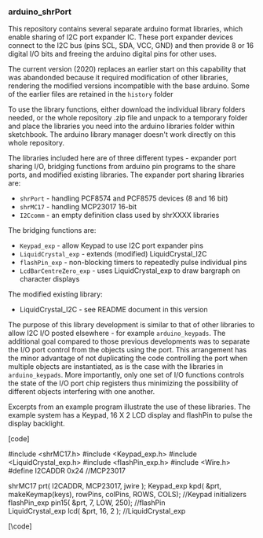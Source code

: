 ### arduino_shrPort

This repository contains several separate arduino format libraries, which enable
sharing of I2C port expander IC. These port expander devices connect to the I2C
bus (pins SCL, SDA, VCC, GND) and then provide 8 or 16 digital I/O bits and 
freeing the arduino digital pins for other uses.

The current version (2020) replaces an earlier start on this capability that was
abandonded because it required modification of other libraries, rendering the
modified versions incompatible with the base arduino. Some of the earlier files
are retained in the `history` folder

To use the library functions, either download the individual library folders 
needed, or the whole repository .zip file and unpack to a temporary folder and
place the libraries you need into the arduino libraries folder within sketchbook.
The arduino library manager doesn't work directly on this whole repository.

The libraries included here are of three different types - expander port sharing
I/O, bridging functions from arduino pin programs to the share ports, and
modified existing libraries. The expander port sharing libraries are:

* `shrPort` - handling PCF8574 and PCF8575 devices (8 and 16 bit)
* `shrMC17` - handling MCP23017 16-bit
* `I2Ccomm` - an empty definition class used by shrXXXX libraries

The bridging functions are:

* `Keypad_exp` - allow Keypad to use I2C port expander pins
* `LiquidCrystal_exp` - extends (modified) LiquidCrystal_I2C
* `flashPin_exp` - non-blocking timers to repeatedly pulse individual pins
* `LcdBarCentreZero_exp` - uses LiquidCrystal_exp to draw bargraph on character displays

The modified existing library:

* LiquidCrystal_I2C - see README document in this version

The purpose of this library development is similar to that of other libraries to
allow I2C I/O posted elsewhere - for example `arduino_keypads`. The additional goal
compared to those previous developments was to separate the I/O port control from
the objects using the port. This arrangement has the minor advantage of not duplicating
the code controlling the port when multiple objects are instantiated, as is the case
with the libraries in `arduino_keypads`. More importantly, only one set of I/O
functions controls the state of the I/O port chip registers thus minimizing the
possibility of different objects interfering with one another.

Excerpts from an example program illustrate the use of these libraries. The example
system has a Keypad, 16 X 2 LCD display and flashPin to pulse the display backlight.

[code]

 #include <shrMC17.h> 
 #include <Keypad_exp.h>
 #include <LiquidCrystal_exp.h>
 #include <flashPin_exp.h>
 #include <Wire.h>
 #define I2CADDR 0x24    //MCP23017

 shrMC17 prt( I2CADDR, MCP23017, jwire );
 Keypad_exp kpd( &prt, makeKeymap(keys), rowPins, colPins, ROWS, COLS); //Keypad initializers
 flashPin_exp pin15( &prt, 7, LOW, 250);                    //flashPin                
 LiquidCrystal_exp  lcd( &prt, 16, 2 );  //LiquidCrystal_exp

[\code]


